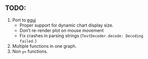 ## TODO:
1. Port to [egui](https://github.com/emilk/egui)
    - Proper support for dynamic chart display size.
    - Don't re-render plot on mouse movement
    - Fix crashes in parsing strings (`TextDecoder.decode: Decoding failed.`)
2. Multiple functions in one graph.
3. Non `y=` functions.